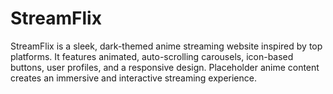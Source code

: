 # StreamFlix
StreamFlix is a sleek, dark-themed anime streaming website inspired by top platforms. It features animated, auto-scrolling carousels, icon-based buttons, user profiles, and a responsive design. Placeholder anime content creates an immersive and interactive streaming experience.
